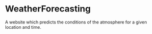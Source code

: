 # WeatherForecasting
A website which predicts the conditions of the atmosphere for a given location and time.
